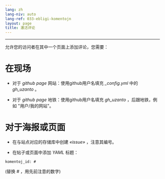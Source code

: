```yaml
---
lang: zh
lang-niv: auto
lang-ref: 033-ebligi-komentojn
layout: page
title: 激活评论
---
```


---

允许您的访问者在其中一个页面上添加评论，您需要：

# 在现场
 * 对于  _github page_  网站：使用github用户名填充  _\_config.yml_  中的  _gh\_uzanto_  。  


 * 对于  _github page_ 地铁：使用github用户名填充  _gh\_uzanto_  ，后跟地铁，例如 "用户/我的网站"。  



# 对于海报或页面
 * 在与站点对应的存储库中创建 _«issue»_ ，注意其编号。 



 * 在帖子或页面中添加 _YAML_ 标题：  



```
komentoj_id: #
```
(替换 _#_ ，用先前注意的数字) 
